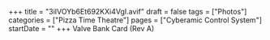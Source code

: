 +++
title = "3iIVOYb6Et692KXi4VgI.avif"
draft = false
tags = ["Photos"]
categories = ["Pizza Time Theatre"]
pages = ["Cyberamic Control System"]
startDate = ""
+++
Valve Bank Card (Rev A)
